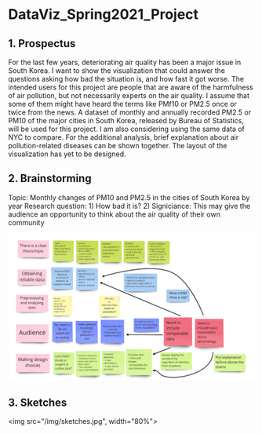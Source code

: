 # DataViz_Spring2021_Project

## 1. Prospectus

For the last few years, deteriorating air quality has been a major issue in South Korea. I want to show the visualization that could answer the questions asking how bad the situation is, and how fast it got worse. The intended users for this project are people that are aware of the harmfulness of air pollution, but not necessarily experts on the air quality. I assume that some of them might have heard the terms like PMf10 or PM2.5 once or twice from the news. A dataset of monthly and annually recorded PM2.5 or PM10 of the major cities in South Korea, released by Bureau of Statistics, will be used for this project. I am also considering using the same data of NYC to compare. For the additional analysis, brief explanation about air pollution-related diseases can be shown together. The layout of the visualization has yet to be designed.

## 2. Brainstorming

Topic: Monthly changes of PM10 and PM2.5 in the cities of South Korea by year
Research question: 1) How bad it is? 2)
Signiciance: This may give the audience an opportunity to think about the air quality of their own community

![brainstorm](./img/brainstorm.jpg)

## 3. Sketches

<img src="/img/sketches.jpg", width="80%">
